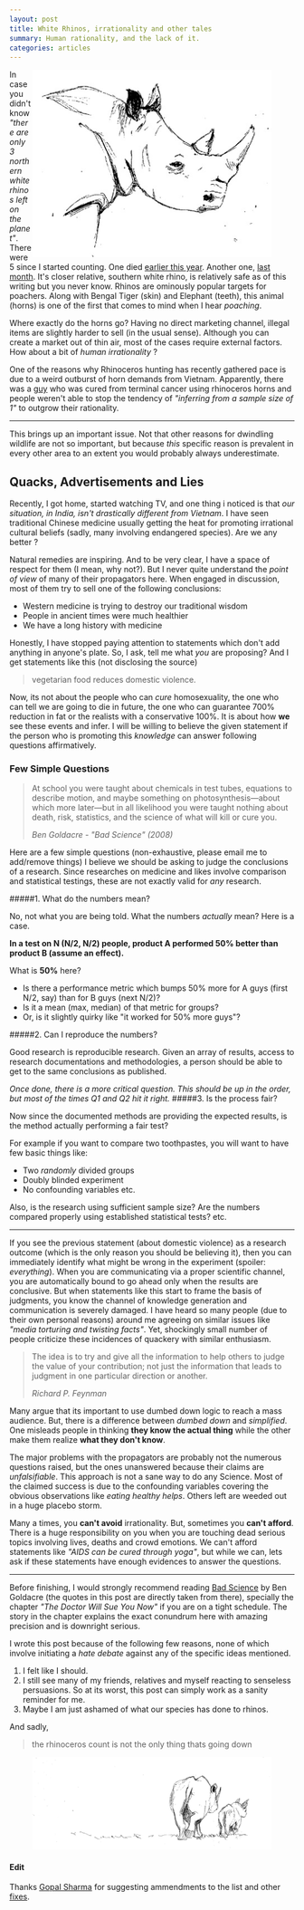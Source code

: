 ```yaml
---
layout: post
title: White Rhinos, irrationality and other tales
summary: Human rationality, and the lack of it.
categories: articles
---
```


<figure>
<img src="/images/posts/rhino/head.jpg" style="float:right">
</figure>

<span class="dropcap">I</span>n case you didn't know *"there are only 3 northern white rhinos left on the planet"*. There were 5 since I started counting. One died [earlier this year](http://edition.cnn.com/2015/07/29/world/northern-rhino-dies/). Another one, [last month](http://www.wired.com/2015/11/death-endangered-rhino-leaves-three-world/). It's closer relative, southern white rhino, is relatively safe as of this writing but you never know. Rhinos are ominously popular targets for poachers. Along with Bengal Tiger (skin) and Elephant (teeth), this animal (horns) is one of the first that comes to mind when I hear *poaching*.

Where exactly do the horns go? Having no direct marketing channel, illegal items are slightly harder to sell (in the usual sense). Although you can create a market out of thin air, most of the cases require external factors. How about a bit of *human irrationality* ?

One of the reasons why Rhinoceros hunting has recently gathered pace is due to a weird outburst of horn demands from Vietnam. Apparently, there was a [guy](http://qz.com/82302/theres-a-country-that-will-pay-300000-per-rhino-horn-to-cure-cancer-and-hangovers-and-its-wiping-out-rhinos/) who was cured from terminal cancer using rhinoceros horns and people weren't able to stop the tendency of *"inferring from a sample size of 1"* to outgrow their rationality.

---

This brings up an important issue. Not that other reasons for dwindling wildlife are not so important, but because *this* specific reason is prevalent in every other area to an extent you would probably always underestimate.

## Quacks, Advertisements and Lies

Recently, I got home, started watching TV, and one thing i noticed is that *our situation, in India, isn't drastically different from Vietnam*. I have seen traditional Chinese medicine usually getting the heat for promoting irrational cultural beliefs (sadly, many involving endangered species). Are we any better ?

Natural remedies are inspiring. And to be very clear, I have a space of respect for them (I mean, why not?). But I never quite understand the *point of view* of many of their propagators here. When engaged in discussion, most of them try to sell one of the following conclusions:

- Western medicine is trying to destroy our traditional wisdom
- People in ancient times were much healthier
- We have a long history with medicine

Honestly, I have stopped paying attention to statements which don't add anything in anyone's plate. So, I ask, tell me what *you* are proposing? And I get statements like this (not disclosing the source)

> vegetarian food reduces domestic violence.

Now, its not about the people who can *cure* homosexuality, the one who can tell we are going to die in future, the one who can guarantee 700% reduction in fat or the realists with a conservative 100%. It is about how **we** see these events and infer. I will be willing to believe the given statement if the person who is promoting this *knowledge* can answer following questions affirmatively.

### Few Simple Questions

<blockquote>
<p>
At school you were taught about chemicals in test tubes, equations to describe motion, and maybe something on photosynthesis—about which more later—but in all likelihood you were taught nothing about death, risk, statistics, and the science of what will kill or cure you.
</p>
<footer>
<cite title="Bad Science">Ben Goldacre - "Bad Science" (2008)</cite>
<footer>
</blockquote>

Here are a few simple questions (non-exhaustive, please email me to add/remove things) I believe we should be asking to judge the conclusions of a research. Since researches on medicine and likes involve comparison and statistical testings, these are not exactly valid for *any* research.

#####1. What do the numbers mean?

No, not what you are being told. What the numbers *actually* mean? Here is a case.

**In a test on N (N/2, N/2) people, product A performed 50% better than product B (assume an effect).**

What is **50%** here?

- Is there a performance metric which bumps 50% more for A guys (first N/2, say) than for B guys (next N/2)?
- Is it a mean (max, median) of that metric for groups?
- Or, is it slightly quirky like "it worked for 50% more guys"?

#####2. Can I reproduce the numbers?

Good research is reproducible research. Given an array of results, access to research documentations and methodologies, a person should be able to get to the same conclusions as published.

*Once done, there is a more critical question. This should be up in the order, but most of the times Q1 and Q2 hit it right.*
#####3. Is the process fair?

Now since the documented methods are providing the expected results, is the method actually performing a fair test?

For example if you want to compare two toothpastes, you will want to have few basic things like:

- Two *randomly* divided groups
- Doubly blinded experiment
- No confounding variables etc.

Also, is the research using sufficient sample size? Are the numbers compared properly using established statistical tests? etc.

---

If you see the previous statement (about domestic violence) as a research outcome (which is the only reason you should be believing it), then you can immediately identify what might be wrong in the experiment (spoiler: *everything*). When you are communicating via a proper scientific channel, you are automatically bound to go ahead only when the results are conclusive. But when statements like this start to frame the basis of judgments, you know the channel of knowledge generation and communication is severely damaged. I have heard so many people (due to their own personal reasons) around me agreeing on similar issues like *"media torturing and twisting facts"*. Yet, shockingly small number of people criticize these incidences of quackery with similar enthusiasm.

<blockquote>
<p>
The idea is to try and give all the information to help others to judge the value of your contribution; not just the information that leads to judgment in one particular direction or another.
</p>
<footer>
<cite title="Richard P. Feynman">Richard P. Feynman</cite>
</footer>
</blockquote>

Many argue that its important to use dumbed down logic to reach a mass audience. But, there is a difference between *dumbed down* and *simplified*. One misleads people in thinking **they know the actual thing** while the other make them realize **what they don't know**.

The major problems with the propagators are probably not the numerous questions raised, but the ones unanswered because their claims are *unfalsifiable*. This approach is not a sane way to do any Science. Most of the claimed success is due to the confounding variables covering the obvious observations like *eating healthy helps*. Others left are weeded out in a huge placebo storm.

Many a times, you **can't avoid** irrationality. But, sometimes you **can't afford**. There is a huge responsibility on you when you are touching dead serious topics involving lives, deaths and crowd emotions. We can't afford statements like *"AIDS can be cured through yoga"*, but while we can, lets ask if these statements have enough evidences to answer the questions.

---

Before finishing, I would strongly recommend reading [Bad Science](https://www.goodreads.com/book/show/3272165-bad-science) by Ben Goldacre (the quotes in this post are directly taken from there), specially the chapter *"The Doctor Will Sue You Now"* if you are on a tight schedule. The story in the chapter explains the exact conundrum here with amazing precision and is downright serious.

I wrote this post because of the following few reasons, none of which involve initiating a *hate debate* against any of the specific ideas mentioned.

1. I felt like I should.
2. I still see many of my friends, relatives and myself reacting to senseless persuasions. So at its worst, this post can simply work as a sanity reminder for me.
3. Maybe I am just ashamed of what our species has done to rhinos.

And sadly,
> the rhinoceros count is not the only thing thats going down

<figure>
<img src="/images/posts/rhino/back.jpg">
</figure>


#### Edit

Thanks [Gopal Sharma](mailto:gopalsharma1193@gmail.com) for suggesting ammendments to the list and other [fixes](https://github.com/lepisma/lepisma.github.io/commit/c7aede536fbd2306e6172ccf35499b17e9807518).
